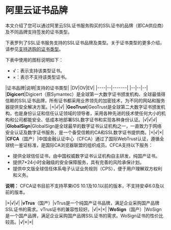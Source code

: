 # 阿里云证书品牌

本文介绍了您可以通过阿里云SSL证书服务购买的SSL证书的品牌（即CA供应商）及不同品牌支持签发的证书类型。

下表罗列了SSL证书服务支持的SSL证书品牌及类型。关于证书类型的更多介绍，请参见[支持选购的证书类型](/cn.zh-CN/产品简介/什么是SSL证书服务.md)。

下表中使用的图标说明如下：

-   √：表示支持该类型证书。
-   ×：表示不支持该类型证书。

|证书品牌|说明|支持的证书类型|
|DV|OV|EV|
|----|--|-------|
|--|--|--|
|**Digicert**|Digicert（原Symantec）是全球第一大数字证书颁发机构、全球最值得信赖的SSL证书品牌，所有证书都采用业界领先的加密技术，为不同的网站和服务器提供安全解决方案。|×|√|√|
|**GeoTrust**|GeoTrust是全球第二大数字证书颁发机构，也是身份认证和信任认证领域的领导者，采用各种先进的技术使任何大小的机构和公司都能安全、低成本地部署SSL数字证书和实现各种身份认证。|√|√|√|
|**GlobalSign**|GlobalSign是全球最早的数字证书认证机构之一，一直致力于网络安全认证及数字证书服务，是一个备受信赖的CA和SSL数字证书提供商。|×|√|×|
|**CFCA**（国产）|中国金融认证中心（CFCA）通过了国际WebTrust认证，遵循全球统一鉴证标准，是国际CA浏览器联盟的组织成员。CFCA支持以下服务：

-   提供全球信任证书，由中国权威数字证书认证机构自主研发，纯国产证书。
-   提供7\*24小时金融级的安全保障服务，具有完善的风险承保计划。
-   提供中文版全球信任体系电子认证业务规则（CPS），便于用户理解双方权利和义务。

**说明：** CFCA证书目前不支持苹果iOS 10.1及10.1以前的版本，不支持安卓6.0及以前的版本。

|×|√|√|
|**vTrus**（国产）|vTrus是一个纯国产证书品牌，满足企业采购国产品牌SSL证书的需求。vTrus证书的兼容性较好。|√|×|×|
|**WoSign**（国产）|WoSign是一个国产品牌，满足企业采购国产品牌SSL证书的需求。WoSign证书的性价比较高。|√|×|×|

